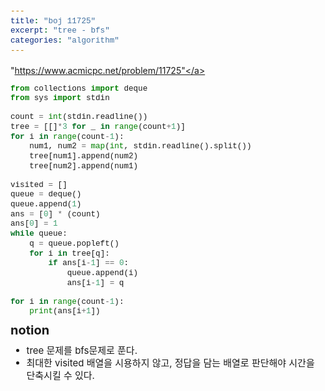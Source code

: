 ```yaml
---
title: "boj 11725"
excerpt: "tree - bfs"
categories: "algorithm"
---
```


<style>
code {
  font-family: Consolas,"courier new";
  padding: 2px;
  font-size: 90%;
}
</style>

<a herf = "https://www.acmicpc.net/problem/11725">"https://www.acmicpc.net/problem/11725"</a>

```python
from collections import deque
from sys import stdin

count = int(stdin.readline())
tree = [[]*3 for _ in range(count+1)]
for i in range(count-1):
    num1, num2 = map(int, stdin.readline().split())
    tree[num1].append(num2)
    tree[num2].append(num1)

visited = []
queue = deque()
queue.append(1)
ans = [0] * (count)
ans[0] = 1
while queue:
    q = queue.popleft()
    for i in tree[q]:
        if ans[i-1] == 0:
            queue.append(i)
            ans[i-1] = q

for i in range(count-1):
    print(ans[i+1])

```

<div style = "font-size: 20px; line-height: 15px;">
<strong>notion</strong><br>
</div>

<div style = "font-size: 15px; line-height: 20px;">
<ul>
<li>tree 문제를 bfs문제로 푼다.</li>
<li>최대한 visited 배열을 시용하지 않고, 정답을 담는 배열로 판단해야 시간을 단축시킬 수 있다. </li>
</ul>


